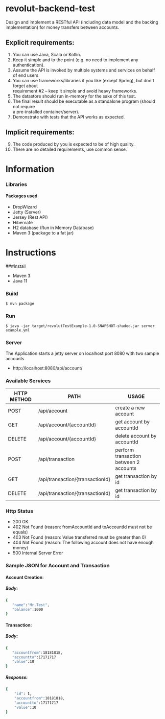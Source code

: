 # revolut-backend-test
Design and implement a RESTful API (including data model and the backing implementation)  for money transfers between accounts.  

## Explicit requirements:  

1. You can use Java, Scala or Kotlin.  
2. Keep it simple and to the point (e.g. no need to implement any authentication).  
3. Assume the API is invoked by multiple systems and services on behalf of end users.  
4. You can use frameworks/libraries if you like (except Spring), but don't forget about  
requirement #2 – keep it simple and avoid heavy frameworks.  
5. The datastore should run in-memory for the sake of this test.  
6. The final result should be executable as a standalone program (should not require  
a pre-installed container/server).  
7. Demonstrate with tests that the API works as expected.  

## Implicit requirements:  
9. The code produced by you is expected to be of high quality.  
10. There are no detailed requirements, use common sense.


# Information

### Libraries

#### Packages used

   - DropWizard
   - Jetty (Server)
   - Jersey (Rest API)
   - Hibernate 
   - H2 database (Run in Memory Database)
   - Maven 3 (package to a fat jar)
    
# Instructions
###Install

   - Maven 3
   - Java 11
   
### Build

    $ mvn package

### Run

    $ java -jar target/revolutTestExample-1.0-SNAPSHOT-shaded.jar server example.yml
    
    
### Server
   
   The Application starts a jetty server on localhost port 8080 with two sample accounts 
   
- http://localhost:8080/api/account/

### Available Services

| HTTP METHOD | PATH | USAGE |
| -----------| ------ | ------ |
| POST | /api/account | create a new account
| GET | /api/account/{accountId} | get account by accountId |
| DELETE | /api/account/{accountId} | delete account by accountId | 
| POST | /api/transaction | perform transaction between 2 accounts | 
| GET | /api/transaction/{transactionId} | get transaction by id | 
| DELETE | /api/transaction/{transactionId} | get transaction by id | 
 
### Http Status
- 200 OK
- 402 Not Found (reason: fromAccountId and toAccountId must not be equals)
- 403 Not Found (reason: Value transferred must be greater than 0)
- 404 Not Found (reason: The following account does not have enough money)
- 500 Internal Server Error 
### Sample JSON for Account and Transaction
#### Account Creation:
##### Body: 
```sh
{  
   "name":"Mr.Test",
   "balance":1000
} 
```
#### Transaction:
##### Body:
```sh
{  
   "accountfrom":18181818,
   "accountto":17171717
   "value":10
}
```

##### Response:
```sh
{
    "id": 1,
    "accountfrom":18181818,
    "accountto":17171717
    "value":10
}
```